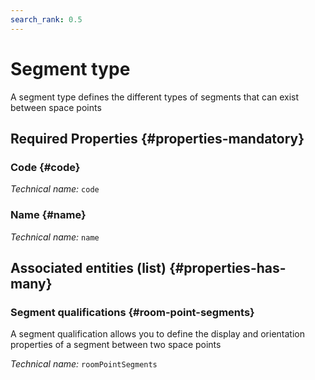 ```yaml
---
search_rank: 0.5
---    
```

# Segment type
<!--- THIS FILE IS GENERATED PLEASE DO NOT EDIT IT DIRECTLY --->

A segment type defines the different types of segments that can exist between space points

<OH code="roomPointSegmentType"/>




## Required Properties {#properties-mandatory}
    
### Code {#code}



*Technical name:* ```code```
<PH code="roomPointSegmentType:code"/>

### Name {#name}



*Technical name:* ```name```
<PH code="roomPointSegmentType:name"/>

    





## Associated entities (list) {#properties-has-many}

### Segment qualifications {#room-point-segments}

A segment qualification allows you to define the display and orientation properties of a segment between two space points

*Technical name:* ```roomPointSegments```
<PH code="roomPointSegmentType:roomPointSegments"/>




